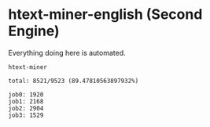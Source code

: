 # htext-miner-english (Second Engine)

Everything doing here is automated.

```
htext-miner

total: 8521/9523 (89.47810563897932%)

job0: 1920
job1: 2168
job2: 2904
job3: 1529
```